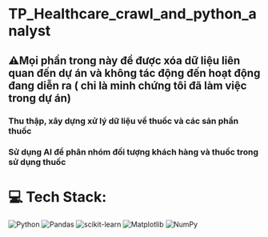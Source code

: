 # TP_Healthcare_crawl_and_python_analyst
## ⚠️Mọi phần trong này đề được xóa dữ liệu liên quan đến dự án và không tác động đến hoạt động đang diễn ra ( chỉ là minh chứng tôi đã làm việc trong dự án)</p>
### Thu thập, xây dựng xử lý dữ liệu về thuốc và các sản phẩn thuốc
### Sử dụng AI để phân nhóm đối tượng khách hàng và thuốc trong sử dụng thuốc

# 💻 Tech Stack:
![Python](https://img.shields.io/badge/python-3670A0?style=for-the-badge&logo=python&logoColor=ffdd54) ![Pandas](https://img.shields.io/badge/pandas-%23150458.svg?style=for-the-badge&logo=pandas&logoColor=white) ![scikit-learn](https://img.shields.io/badge/scikit--learn-%23F7931E.svg?style=for-the-badge&logo=scikit-learn&logoColor=white) ![Matplotlib](https://img.shields.io/badge/Matplotlib-%23ffffff.svg?style=for-the-badge&logo=Matplotlib&logoColor=black) ![NumPy](https://img.shields.io/badge/numpy-%23013243.svg?style=for-the-badge&logo=numpy&logoColor=white)
